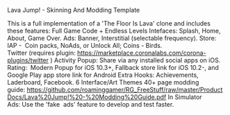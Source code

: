 Lava Jump! - Skinning And Modding Template

This is a full implementation of a 'The Floor Is Lava' clone and includes these features:
Full Game Code + Endless Levels
Intefaces: Splash, Home, About, Game Over.
Ads: Banner, Interstitial (selectable frequency).
Store:  IAP -  Coin packs, NoAds, or Unlock All; Coins - Birds.
Twitter (requires plugin: https://marketplace.coronalabs.com/corona-plugins/twitter )
Activity Popup: Share via any installed social apps on iOS.
Rating:  Modern Popup for iOS 10.3+, Fallback store link for iOS 10.2-, and Google Play app store link for Android
Extra Hooks: Achievements, Laderboard, Facebook.
6 Interface/Art Themes
40+ page modding guide: https://github.com/roaminggamer/RG_FreeStuff/raw/master/ProductDocs/Lava%20Jump!%20-%20Modding%20Guide.pdf
In Simulator Ads: Use the 'fake  ads' feature to develop and test faster.